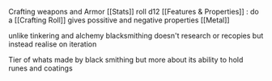Crafting weapons and Armor
[[Stats]]                                   roll d12
[[Features & Properties]] :       do a [[Crafting Roll]] gives possitive and negative properties
[[Metal]]

unlike tinkering and alchemy blacksmithing doesn't research or recopies but instead realise on iteration 

Tier of whats made by black smithing but more about its ability to hold runes and coatings 



